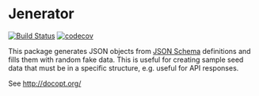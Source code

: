 # Jenerator

[![Build Status](https://travis-ci.org/fireproofsocks/dto.svg?branch=master)](https://travis-ci.org/fireproofsocks/dto) [![codecov](https://codecov.io/gh/fireproofsocks/dto/branch/master/graph/badge.svg)](https://codecov.io/gh/fireproofsocks/dto)

This package generates JSON objects from [JSON Schema](http://json-schema.org/) definitions and fills them with random fake data.  This is useful for creating sample seed data that must be in a specific structure, e.g. useful for API 
responses.

See http://docopt.org/